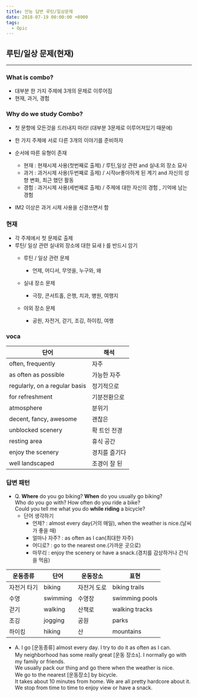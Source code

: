 ```yaml
---
title: 만능 답변 루틴/일상문제
date: 2018-07-19 00:00:00 +0900
tags:
  - Opic
---
```



## 루틴/일상 문제(현재)
---

### What is combo?
- 대부분 한 가지 주제에 3개의 문제로 이루어짐
- 현재, 과거, 경험

### Why do we study Combo?
- 첫 문항에 모든것을 드러내지 마라! (대부분 3문제로 이루어져있기 때문에)
- 한 가지 주제에 서로 다른 3개의 이야기를 준비하자
- 순서에 따른 유형이 존재
  - 현재 : 현재시제 사용(첫번째로 출제) / 루틴,일상 관련 and  실내.외 장소 묘사
  - 과거 : 과거시제 사용(두번째로 출제) / 시작or좋아하게 된 계기 and 자신의 성향 변화, 최근 했던 활동
  - 경험 : 과거시제 사용(세번째로 출제) / 주제에 대한 자신의 경험 , 기억에 남는 경험

- IM2 이상은 과거 시제 사용을 신경쓰면서 함

### 현재
- 각 주제에서 첫 문제로 출제
- 루틴/ 일상 관련 실내외 장소에 대한 묘새ㅏ를 반드시 암기
  - 루틴 / 일상 관련 문제
    - 언제, 어디서, 무엇을, 누구와, 왜

  - 실내 장소 문제
    - 극장, 콘서트홀, 은행, 치과, 병원, 여행지

  - 야외 장소 문제
    - 공원, 자전거, 걷기, 조깅, 하이킹, 여행

### voca

|단어|해석|
|---|---|
|often, frequently|자주|
|as often as possible|가능한 자주|
|regularly, on a regular basis|정기적으로|
|for refreshment|기분전환으로|
|atmosphere|분위기|
|decent, fancy, awesome|괜찮은|
|unblocked scenery|확 트인 전경|
|resting area|휴식 공간|
|enjoy the scenery|경치를 즐기다|
|well landscaped|조경이 잘 된|

### 답변 패턴
- Q. **Where** do you go biking? **When** do you usually go biking?<br/> Who do you go with? How often do you ride a bike? <br/>Could you tell me what you do **while riding** a bicycle?
  - 단어 생각하기
    - 언제? : almost every day(거의 매일), when the weather is nice.(날씨가 좋을 때)
    - 얼마나 자주? : as often as I can(최대한 자주)
    - 어디로? : go to the nearest one.(가까운 곳으로)
    - 마무리 : enjoy the scenery or have a snack.(경치를 감상하거나 간식을 먹음)

|운동종류|단어|운동장소|표현|
|---|---|---|---|
|자전거 타기|biking|자전거 도로|biking trails|
|수영|swimming|수영장|swimming pools|
|걷기|walking|산책로|walking tracks|
|조깅|jogging|공원|parks|
|하이킹|hiking|산|mountains|

- A. I go [운동종류] almost every day. I try to do it as often as I can. <br/>
  My neighborhood has some really great [운동 장소s]. I normally go with my family or friends. <br/>
  We usually pack our thing and go there when the weather is nice. <br/>
  We go to the nearest [운동장소] by bicycle. <br/>
  It takes about 10 minutes from home. We are all pretty hardcore about it. <br/>
  We stop from time to time to enjoy view or have a snack.
